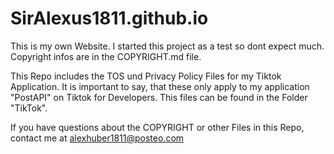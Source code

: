 # SirAlexus1811.github.io
This is my own Website.
I started this project as a test so dont expect much.
Copyright infos are in the COPYRIGHT.md file.

This Repo includes the TOS und Privacy Policy Files for my Tiktok Application. It is important to say, that these only apply to my application "PostAPI" on Tiktok for Developers. This files can be found in the Folder "TikTok".

If you have questions about the COPYRIGHT or other Files in this Repo, contact me at alexhuber1811@posteo.com